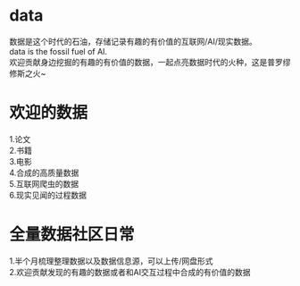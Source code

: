 # data
数据是这个时代的石油，存储记录有趣的有价值的互联网/AI/现实数据。\
data is the fossil fuel of AI.\
欢迎贡献身边挖掘的有趣的有价值的数据，一起点亮数据时代的火种，这是普罗缪修斯之火~

# 欢迎的数据
1.论文\
2.书籍\
3.电影\
4.合成的高质量数据\
5.互联网爬虫的数据\
6.现实见闻的过程数据

# 全量数据社区日常
1.半个月梳理整理数据以及数据信息源，可以上传/网盘形式\
2.欢迎贡献发现的有趣的数据或者和AI交互过程中合成的有价值的数据